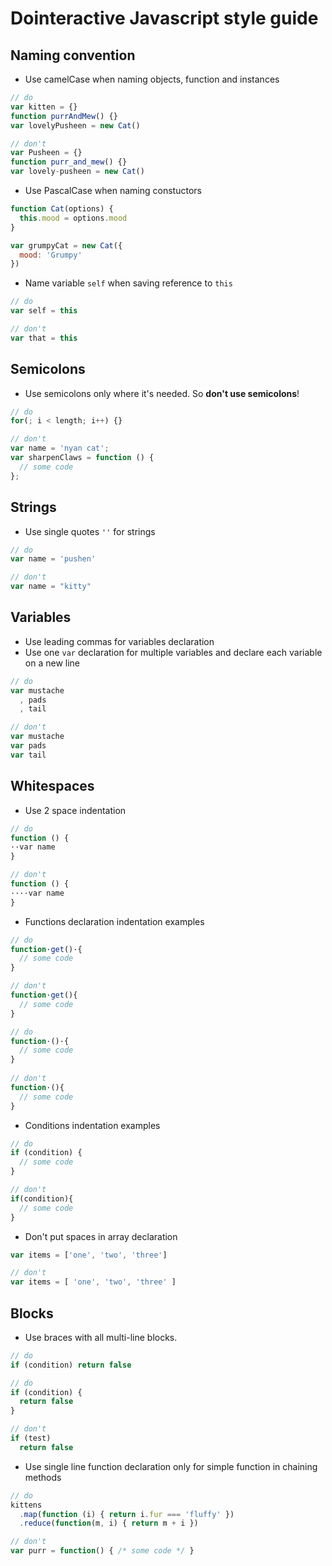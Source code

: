 # Dointeractive Javascript style guide

## <a name="naming convention">Naming convention</a>
- Use camelCase when naming objects, function and instances

```javascript
// do
var kitten = {}
function purrAndMew() {}
var lovelyPusheen = new Cat()

// don't
var Pusheen = {}
function purr_and_mew() {}
var lovely-pusheen = new Cat()
```

- Use PascalCase when naming constuctors

```javascript
function Cat(options) {
  this.mood = options.mood
}

var grumpyCat = new Cat({
  mood: 'Grumpy'
})
```

- Name variable `self` when saving reference to `this`

```javascript
// do
var self = this

// don't
var that = this
```

## <a name='semicolons'>Semicolons</a>
- Use semicolons only where it's needed. So __don't use semicolons__!

```javascript
// do 
for(; i < length; i++) {}

// don't
var name = 'nyan cat';
var sharpenClaws = function () {
  // some code
};
```

## <a name='strings'>Strings</a>

- Use single quotes `''` for strings

```javascript
// do
var name = 'pushen'

// don't
var name = "kitty"
```

## <a name='variables'>Variables</a>
- Use leading commas for variables declaration
- Use one `var` declaration for multiple variables and declare each variable on a new line

```javascript
// do
var mustache
  , pads
  , tail

// don't
var mustache
var pads
var tail
```

## <a name="whitespaces">Whitespaces</a>
- Use 2 space indentation

```javascript
// do
function () {
··var name
}

// don't
function () {
····var name
}
```

- Functions declaration indentation examples 

```javascript
// do 
function·get()·{
  // some code
}

// don't
function·get(){
  // some code
}

// do
function·()·{
  // some code
}
  
// don't
function·(){
  // some code
}
```

- Conditions indentation examples

```javascript
// do
if (condition) {
  // some code
}

// don't
if(condition){
  // some code
}
```

- Don't put spaces in array declaration

```javascript
var items = ['one', 'two', 'three']

// don't
var items = [ 'one', 'two', 'three' ]
```

## <a name='blocks'>Blocks</a>

- Use braces with all multi-line blocks.

```javascript
// do
if (condition) return false

// do
if (condition) {
  return false
}

// don't
if (test)
  return false
```

- Use single line function declaration only for simple function in chaining methods

```javascript
// do 
kittens
  .map(function (i) { return i.fur === 'fluffy' })
  .reduce(function(m, i) { return m + i })

// don't
var purr = function() { /* some code */ }
